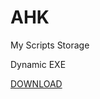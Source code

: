 # AHK
My Scripts Storage

Dynamic EXE

[DOWNLOAD](https://raw.githubusercontent.com/Pauljohnsgit/AHK/master/Scripts/DynamicScriptExe/AScriptDir.exe)
